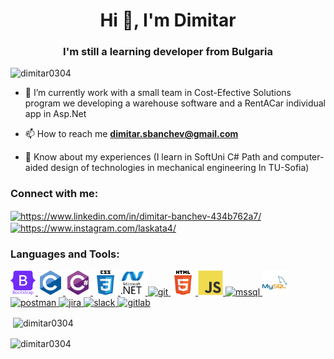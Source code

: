 <h1 align="center">Hi 👋, I'm Dimitar</h1>
<h3 align="center">I'm still a learning developer from Bulgaria</h3>

<p align="left"> <img src="https://komarev.com/ghpvc/?username=dimitar0304&label=Profile%20views&color=0e75b6&style=flat" alt="dimitar0304" /> </p>

- 🔭 I’m currently work with a small team in Cost-Efective Solutions program we developing a warehouse software and a RentACar individual app in Asp.Net

- 📫 How to reach me **dimitar.sbanchev@gmail.com**

- 📄 Know about my experiences (I learn in SoftUni C# Path and computer-aided design of technologies in mechanical engineering In TU-Sofia)

<h3 align="left">Connect with me:</h3>
<p align="left">
<a href="https://linkedin.com/in/https://www.linkedin.com/in/dimitar-banchev-434b762a7/" target="blank"><img align="center" src="https://raw.githubusercontent.com/rahuldkjain/github-profile-readme-generator/master/src/images/icons/Social/linked-in-alt.svg" alt="https://www.linkedin.com/in/dimitar-banchev-434b762a7/" height="30" width="40" /></a>
<a href="https://instagram.com/https://www.instagram.com/laskata4/" target="blank"><img align="center" src="https://raw.githubusercontent.com/rahuldkjain/github-profile-readme-generator/master/src/images/icons/Social/instagram.svg" alt="https://www.instagram.com/laskata4/" height="30" width="40" /></a>
</p>

<h3 align="left">Languages and Tools:</h3>
<p align="left"> 
    <a href="https://getbootstrap.com" target="_blank" rel="noreferrer"> 
        <img src="https://raw.githubusercontent.com/devicons/devicon/master/icons/bootstrap/bootstrap-plain-wordmark.svg" alt="bootstrap" width="40" height="40"/> 
    </a> 
    <a href="https://www.cprogramming.com/" target="_blank" rel="noreferrer"> 
        <img src="https://raw.githubusercontent.com/devicons/devicon/master/icons/c/c-original.svg" alt="c" width="40" height="40"/> 
    </a> 
    <a href="https://www.w3schools.com/cs/" target="_blank" rel="noreferrer"> 
        <img src="https://raw.githubusercontent.com/devicons/devicon/master/icons/csharp/csharp-original.svg" alt="csharp" width="40" height="40"/> 
    </a> 
    <a href="https://www.w3schools.com/css/" target="_blank" rel="noreferrer"> 
        <img src="https://raw.githubusercontent.com/devicons/devicon/master/icons/css3/css3-original-wordmark.svg" alt="css3" width="40" height="40"/> 
    </a> 
    <a href="https://dotnet.microsoft.com/" target="_blank" rel="noreferrer"> 
        <img src="https://raw.githubusercontent.com/devicons/devicon/master/icons/dot-net/dot-net-original-wordmark.svg" alt="dotnet" width="40" height="40"/> 
    </a> 
    <a href="https://git-scm.com/" target="_blank" rel="noreferrer"> 
        <img src="https://www.vectorlogo.zone/logos/git-scm/git-scm-icon.svg" alt="git" width="40" height="40"/> 
    </a> 
    <a href="https://www.w3.org/html/" target="_blank" rel="noreferrer"> 
        <img src="https://raw.githubusercontent.com/devicons/devicon/master/icons/html5/html5-original-wordmark.svg" alt="html5" width="40" height="40"/> 
    </a> 
    <a href="https://developer.mozilla.org/en-US/docs/Web/JavaScript" target="_blank" rel="noreferrer"> 
        <img src="https://raw.githubusercontent.com/devicons/devicon/master/icons/javascript/javascript-original.svg" alt="javascript" width="40" height="40"/> 
    </a> 
    <a href="https://www.microsoft.com/en-us/sql-server" target="_blank" rel="noreferrer"> 
        <img src="https://www.svgrepo.com/show/303229/microsoft-sql-server-logo.svg" alt="mssql" width="40" height="40"/> 
    </a> 
    <a href="https://www.mysql.com/" target="_blank" rel="noreferrer"> 
        <img src="https://raw.githubusercontent.com/devicons/devicon/master/icons/mysql/mysql-original-wordmark.svg" alt="mysql" width="40" height="40"/> 
    </a> 
    <a href="https://postman.com" target="_blank" rel="noreferrer"> 
        <img src="https://www.vectorlogo.zone/logos/getpostman/getpostman-icon.svg" alt="postman" width="40" height="40"/> 
    </a>
    <a href="https://www.atlassian.com/software/jira" target="_blank" rel="noreferrer"> 
        <img src="[https://www.vectorlogo.zone/logos/atlassian/jira-icon.svg](https://www.google.com/search?sca_esv=6438a53135bfba51&sxsrf=ADLYWIK1AH_eTZmMcGLzB0eoqKhW77xqLA:1728482374627&q=jira&udm=2&fbs=AEQNm0D0mdjV9iZmrIToWZfLy6hjiHLZlz0gO0cW40eqjD3LgTC_9I288s3dQhxfUDXs5Fh64FGxavo5glsqTygQ17zo5u5z-gmkJwHk96CuJucXHmdluPwYGcIpyynasv9IftnWJq-CfxpS_cad0RJd64zY0_BoK5ArRwSPBg01jRrMOCRHwSALX6-XKMwhPRWNubgHCdfCPqfrmwSM-EXYGxVfKhnPsPbd-f0c-EuCDsO_bpwPW8w&sa=X&ved=2ahUKEwjljMLPuoGJAxUe9LsIHdmOKSoQtKgLegQIGRAB&biw=1280&bih=599&dpr=1.5#vhid=rbAJI-AxwD6FnM&vssid=mosaic)" alt="jira" width="40" height="40"/> 
    </a>
    <a href="https://slack.com/" target="_blank" rel="noreferrer"> 
        <img src="https://www.vectorlogo.zone/logos/slack/slack-icon.svg" alt="slack" width="40" height="40"/> 
    </a>
    <a href="https://about.gitlab.com/" target="_blank" rel="noreferrer"> 
        <img src="https://www.vectorlogo.zone/logos/gitlab/gitlab-icon.svg" alt="gitlab" width="40" height="40"/> 
    </a>
</p>


<p>&nbsp;<img align="center" src="https://github-readme-stats.vercel.app/api?username=dimitar0304&show_icons=true&locale=en" alt="dimitar0304" /></p>

<p><img align="center" src="https://github-readme-streak-stats.herokuapp.com/?user=dimitar0304&" alt="dimitar0304" /></p>
